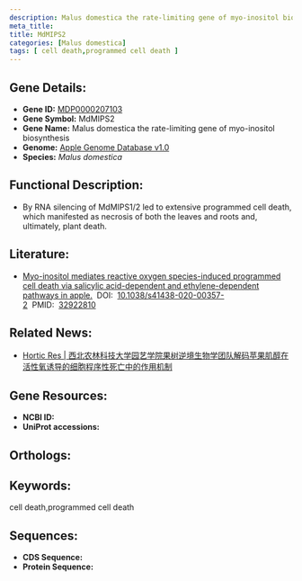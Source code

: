 ```yaml
---
description: Malus domestica the rate-limiting gene of myo-inositol biosynthesis ; MDP0000207103 ; Malus domestica
meta_title:
title: MdMIPS2
categories: [Malus domestica]
tags: [ cell death,programmed cell death ]
---
```


## Gene Details:
- **Gene ID:**	[MDP0000207103]()
- **Gene Symbol:** MdMIPS2
- **Gene Name:** Malus domestica the rate-limiting gene of myo-inositol biosynthesis
- **Genome:** [Apple Genome Database v1.0]()
- **Species:** *Malus domestica*

## Functional Description:
   - By RNA silencing of MdMIPS1/2 led to extensive programmed cell death, which manifested as necrosis of both the leaves and roots and, ultimately, plant death.

## Literature:
   - [Myo-inositol mediates reactive oxygen species-induced programmed cell death via salicylic acid-dependent and ethylene-dependent pathways in apple.]( https://www.nature.com/articles/s41438-020-00357-2)&nbsp;&nbsp;DOI:&nbsp;&nbsp;[10.1038/s41438-020-00357-2](https://www.nature.com/articles/s41438-020-00357-2)&nbsp;&nbsp;PMID:&nbsp;&nbsp;[32922810](https://pubmed.ncbi.nlm.nih.gov/32922810/)

## Related News:
   - [Hortic Res | 西北农林科技大学园艺学院果树逆境生物学团队解码苹果肌醇在活性氧诱导的细胞程序性死亡中的作用机制](https://mp.weixin.qq.com/s?__biz=Mzg3MDEwNDEyMg==&mid=2247495399&idx=7&sn=b727e38a994cf9b3de5b03bbbfad63cb&chksm=ce9043b2f9e7caa4e6bd19744af0c969e266a4c6e8808137585a6e733558cce9f4cefa919ed1&scene=27#wechat_redirect)

## Gene Resources:
- **NCBI ID:** [](https://www.ncbi.nlm.nih.gov/gene/?term=)
- **UniProt accessions:** [](https://www.uniprot.org/uniprotkb//entry)

## Orthologs:

## Keywords:
cell death,programmed cell death

## Sequences:
- **CDS Sequence:**
- **Protein Sequence:**
